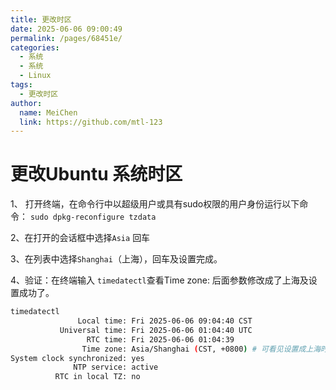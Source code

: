 ```yaml
---
title: 更改时区
date: 2025-06-06 09:00:49
permalink: /pages/68451e/
categories:
  - 系统
  - 系统
  - Linux
tags:
  - 更改时区
author:
  name: MeiChen
  link: https://github.com/mtl-123
---
```


# 更改Ubuntu 系统时区

1、 打开终端，在命令行中以超级用户或具有sudo权限的用户身份运行以下命令：
`sudo dpkg-reconfigure tzdata`

2、在打开的会话框中选择`Asia` 回车

3、在列表中选择`Shanghai`（上海），回车及设置完成。

4、验证：在终端输入 `timedatectl`查看Time zone: 后面参数修改成了上海及设置成功了。

```bash
timedatectl
               Local time: Fri 2025-06-06 09:04:40 CST
           Universal time: Fri 2025-06-06 01:04:40 UTC
                 RTC time: Fri 2025-06-06 01:04:39
                Time zone: Asia/Shanghai (CST, +0800) # 可看见设置成上海时区了
System clock synchronized: yes
              NTP service: active
          RTC in local TZ: no
```
